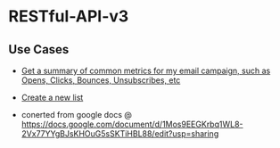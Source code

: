 # RESTful-API-v3

## Use Cases

- [Get a summary of common metrics for my email campaign, such as Opens, Clicks, Bounces, Unsubscribes, etc](https://github.com/BenchmarkEmail/RESTful-API-v3/blob/master/Use%20Cases%20and%20Solutions%20Sandbox/Find%20A%20Campaigns%20Aggregated%20Metrics.md#use-case)
- [Create a new list](https://github.com/BenchmarkEmail/RESTful-API-v3/blob/master/Use%20Cases%20and%20Solutions%20Sandbox/Create%20a%20New%20List.md#use-case)

- conerted from google docs @ https://docs.google.com/document/d/1Mos9EEGKrbq1WL8-2Vx77YYgBJsKHOuG5sSKTiHBL88/edit?usp=sharing
